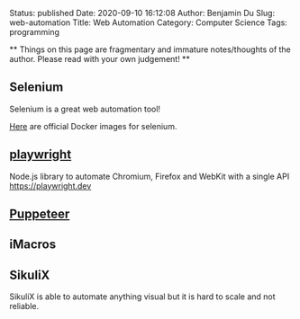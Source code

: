 Status: published
Date: 2020-09-10 16:12:08
Author: Benjamin Du
Slug: web-automation
Title: Web Automation
Category: Computer Science
Tags: programming

**
Things on this page are fragmentary and immature notes/thoughts of the author.
Please read with your own judgement!
**


## Selenium

Selenium is a great web automation tool!

[Here](https://hub.docker.com/u/selenium)
are official Docker images for selenium.

## [playwright](https://github.com/microsoft/playwright)

Node.js library to automate Chromium, Firefox and WebKit with a single API https://playwright.dev

## [Puppeteer](https://github.com/GoogleChrome/puppeteer)

## iMacros

## SikuliX 
SikuliX is able to automate anything visual 
but it is hard to scale and not reliable.
